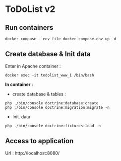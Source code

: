 # ToDoList v2

## Run containers

```
docker-compose --env-file docker-compose.env up -d
```

## Create database & Init data

Enter in Apache container :

```
docker exec -it todolist_www_1 /bin/bash
```

**In container :**

- create database & tables :

```
php ./bin/console doctrine:database:create
php ./bin/console doctrine:migration:migrate -n
```

- Init. data 
```
php ./bin/console doctrine:fixtures:load -n
```

## Access to application

Url : http://localhost:8080/
